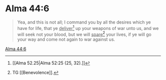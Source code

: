 # Alma 44:6

> Yea, and this is not all; I command you by all the desires which ye have for life, that ye <u>deliver</u>[^a] up your weapons of war unto us, and we will seek not your blood, but we will <u>spare</u>[^b] your lives, if ye will go your way and come not again to war against us.

[Alma 44:6](https://www.churchofjesuschrist.org/study/scriptures/bofm/alma/44?lang=eng&id=p6#p6)


[^a]: [[Alma 52.25|Alma 52:25 (25, 32).]]
[^b]: TG [[Benevolence]].
